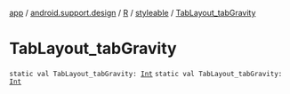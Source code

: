 [app](../../../index.md) / [android.support.design](../../index.md) / [R](../index.md) / [styleable](index.md) / [TabLayout_tabGravity](.)

# TabLayout_tabGravity

`static val TabLayout_tabGravity: `[`Int`](https://kotlinlang.org/api/latest/jvm/stdlib/kotlin/-int/index.html)
`static val TabLayout_tabGravity: `[`Int`](https://kotlinlang.org/api/latest/jvm/stdlib/kotlin/-int/index.html)